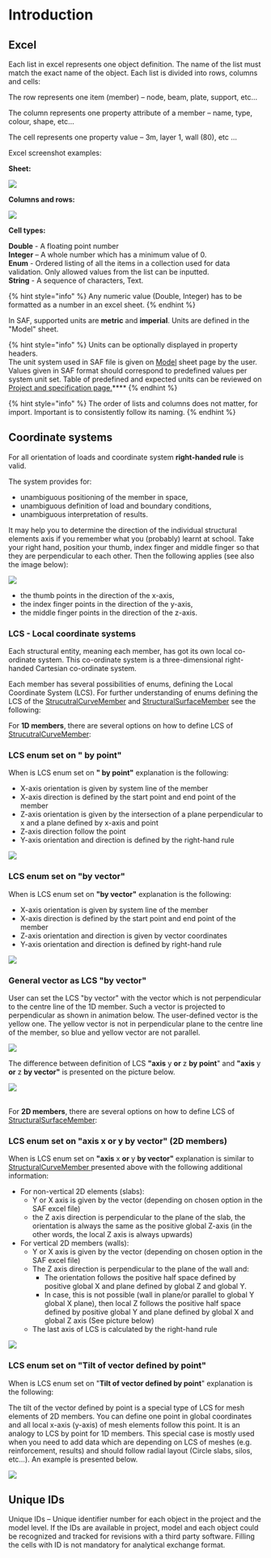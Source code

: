 # Introduction

## Excel

Each list in excel represents one object definition. The name of the list must match the exact name of the object. Each list is divided into rows, columns and cells:

The row represents one item (member) – node, beam, plate, support, etc…

The column represents one property attribute of a member – name, type, colour, shape, etc…

The cell represents one property value – 3m, layer 1, wall (80), etc …

Excel screenshot examples:

**Sheet:**

![](../.gitbook/assets/3\_introduction\_sheet.png)

**Columns and rows:**

![](../.gitbook/assets/3\_introduction\_columnsandrows.png)

**Cell types:**

**Double** - A floating point number\
**Integer** – A whole number which has a minimum value of 0.\
**Enum** - Ordered listing of all the items in a collection used for data validation. Only allowed values from the list can be inputted.\
**String** - A sequence of characters, Text.

{% hint style="info" %}
Any numeric value (Double, Integer) has to be formatted as a number in an excel sheet.
{% endhint %}

In SAF, supported units are **metric** and **imperial**. Units are defined in the "Model" sheet.

{% hint style="info" %}
Units can be optionally displayed in property headers.\
The unit system used in SAF file is given on [Model](https://saf.guide/Content/2\_Project%20and%20model%20specifications.htm) sheet page by the user.\
Values given in SAF format should correspond to predefined values per system unit set. Table of predefined and expected units can be reviewed on [Project and specification page.](https://saf.guide/Content/2\_Project%20and%20model%20specifications.htm)\*\*\*\*
{% endhint %}

{% hint style="info" %}
The order of lists and columns does not matter, for import. Important is to consistently follow its naming.
{% endhint %}

## **Coordinate systems**

For all orientation of loads and coordinate system **right-handed rule** is valid.

The system provides for:

* unambiguous positioning of the member in space,
* unambiguous definition of load and boundary conditions,
* unambiguous interpretation of results.

It may help you to determine the direction of the individual structural elements axis if you remember what you (probably) learnt at school. Take your right hand, position your thumb, index finger and middle finger so that they are perpendicular to each other. Then the following applies (see also the image below):

![](../.gitbook/assets/3\_introduction\_righthand.png)

* the thumb points in the direction of the x-axis,
* the index finger points in the direction of the y-axis,
* the middle finger points in the direction of the z-axis.

### **LCS - Local coordinate systems**

Each structural entity, meaning each member, has got its own local co-ordinate system. This co-ordinate system is a three-dimensional right-handed Cartesian co-ordinate system.

Each member has several possibilities of enums, defining the Local Coordinate System (LCS). For further understanding of enums defining the LCS of the [StrucutralCurveMember](https://saf.guide/Content/A\_Objects/7\_StructuralCurveMember.htm) and [StructuralSurfaceMember](https://saf.guide/Content/A\_Objects/8\_StructuralSurfaceMember.htm) see the following:

For **1D members**, there are several options on how to define LCS of [StrucutralCurveMember](https://saf.guide/Content/A\_Objects/7\_StructuralCurveMember.htm):

### LCS enum set on **" by point"**

When is LCS enum set on **" by point"** explanation is the following:

* X-axis orientation is given by system line of the member
* X-axis direction is defined by the start point and end point of the member
* Z-axis orientation is given by the intersection of a plane perpendicular to x and a plane defined by x-axis and point
* Z-axis direction follow the point
* Y-axis orientation and direction is defined by the right-hand rule

![](../.gitbook/assets/3\_introduction\_lcs\_by\_point.png)

### LCS enum set on **"by vector"**

When is LCS enum set on **"by vector"** explanation is the following:

* X-axis orientation is given by system line of the member
* X-axis direction is defined by the start point and end point of the member
* Z-axis orientation and direction is given by vector coordinates
* Y-axis orientation and direction is defined by right-hand rule

![](../.gitbook/assets/3\_introduction\_lcs\_by\_vector\_v2.png)

### General vector as LCS **"by vector"**

User can set the LCS "by vector" with the vector which is not perpendicular to the centre line of the 1D member. Such a vector is projected to perpendicular as shown in animation below. The user-defined vector is the yellow one. The yellow vector is not in perpendicular plane to the centre line of the member, so blue and yellow vector are not parallel.

![](../.gitbook/assets/3\_introduction\_lcs\_by\_general\_vector.gif)

The difference between definition of LCS **"axis** y **or** z **by point**" and **"axis** y **or** z **by vector"** is presented on the picture below.

![](../.gitbook/assets/3\_introduction\_zbypoint\_zbyvector.png)

\
For **2D members**, there are several options on how to define LCS of [StructuralSurfaceMember](../structural-analysis-elements/structuralsurfacemember.md):

### LCS enum set on **"axis** x **or** y **by vector" (2D members)**

When is LCS enum set on **"axis** x **or** y **by vector"** explanation is similar to [StructuralCurveMember ](https://saf.guide/Content/A\_Objects/8\_StructuralSurfaceMember.htm)presented above with the following additional information:

* For non-vertical 2D elements (slabs):
  * Y or X axis is given by the vector (depending on chosen option in the SAF excel file)
  * the Z axis direction is perpendicular to the plane of the slab, the orientation is always the same as the positive global Z-axis (in the other words, the local Z axis is always upwards)
* For vertical 2D members (walls):
  * Y or X axis is given by the vector (depending on chosen option in the SAF excel file)
  * The Z axis direction is perpendicular to the plane of the wall and:
    * The orientation follows the positive half space defined by positive global X and plane defined by global Z and global Y.
    * In case, this is not possible (wall in plane/or parallel to global Y global X plane), then local Z follows the positive half space defined by positive global Y and plane defined by global X and global Z axis  (See picture below)
  * The last axis of LCS is calculated by the right-hand rule

![](../.gitbook/assets/3\_wall\_lcs.png)

### LCS enum set on "**Tilt of vector defined by point**"

When is LCS enum set on "**Tilt of vector defined by point**" explanation is the following:

The tilt of the vector defined by point is a special type of LCS for mesh elements of 2D members. You can define one point in global coordinates and all local x-axis (y-axis) of mesh elements follow this point. It is an analogy to LCS by point for 1D members. This special case is mostly used when you need to add data which are depending on LCS of meshes (e.g. reinforcement, results) and should follow radial layout (Circle slabs, silos, etc…). An example is presented below.

![](../.gitbook/assets/3\_introduction\_tilt\_of-vector.png)

## **Unique IDs**

Unique IDs – Unique identifier number for each object in the project and the model level. If the IDs are available in project, model and each object could be recognized and tracked for revisions with a third party software. Filling the cells with ID is not mandatory for analytical exchange format.
